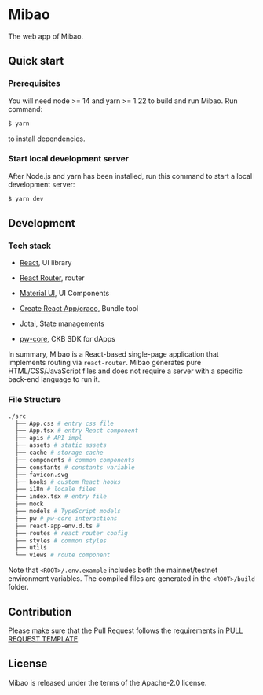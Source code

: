 # Mibao

The web app of Mibao.

## Quick start

### Prerequisites

You will need node >= 14 and yarn >= 1.22 to build and run Mibao. Run command:

```bash
$ yarn
```

to install dependencies.

### Start local development server

After Node.js and yarn has been installed, run this command to start a local development server:

```bash
$ yarn dev
```

## Development

### Tech stack

* [React](https://reactjs.org/), UI library

* [React Router](https://reactrouter.com/), router

* [Material UI](https://material-ui.com/zh/), UI Components

* [Create React App](https://github.com/facebook/create-react-app)/[craco](https://github.com/gsoft-inc/craco), Bundle tool

* [Jotai](https://github.com/pmndrs/jotai), State managements

* [pw-core](https://github.com/lay2dev/pw-core), CKB SDK for dApps

In summary, Mibao is a React-based single-page application that implements routing via `react-router`. Mibao generates pure HTML/CSS/JavaScript files and does not require a server with a specific back-end language to run it.

### File Structure

```bash
./src
  ├── App.css # entry css file
  ├── App.tsx # entry React component
  ├── apis # API impl
  ├── assets # static assets
  ├── cache # storage cache
  ├── components # common components
  ├── constants # constants variable
  ├── favicon.svg
  ├── hooks # custom React hooks
  ├── i18n # locale files
  ├── index.tsx # entry file
  ├── mock
  ├── models # TypeScript models
  ├── pw # pw-core interactions
  ├── react-app-env.d.ts #
  ├── routes # react router config
  ├── styles # common styles
  ├── utils
  └── views # route component
```

Note that `<ROOT>/.env.example` includes both the mainnet/testnet environment variables. The compiled files are generated in the `<ROOT>/build` folder.

## Contribution

Please make sure that the Pull Request follows the requirements in [PULL REQUEST TEMPLATE](./github/PULL_REQUEST_TEMPLATE.md).

## License

Mibao is released under the terms of the Apache-2.0 license.
